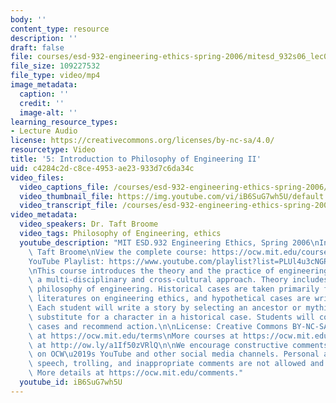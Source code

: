 ```yaml
---
body: ''
content_type: resource
description: ''
draft: false
file: courses/esd-932-engineering-ethics-spring-2006/mitesd_932s06_lec05_360p_16_9.mp4
file_size: 109227532
file_type: video/mp4
image_metadata:
  caption: ''
  credit: ''
  image-alt: ''
learning_resource_types:
- Lecture Audio
license: https://creativecommons.org/licenses/by-nc-sa/4.0/
resourcetype: Video
title: '5: Introduction to Philosophy of Engineering II'
uid: c4284c2d-c8ce-4953-ae23-933d7c6da34c
video_files:
  video_captions_file: /courses/esd-932-engineering-ethics-spring-2006/1voOtbYtDI7oqgmMmcy-SST_gWh9WWFdg_transcript.webvtt
  video_thumbnail_file: https://img.youtube.com/vi/iB6SuG7wh5U/default.jpg
  video_transcript_file: /courses/esd-932-engineering-ethics-spring-2006/1voOtbYtDI7oqgmMmcy-SST_gWh9WWFdg_transcript.pdf
video_metadata:
  video_speakers: Dr. Taft Broome
  video_tags: Philosophy of Engineering, ethics
  youtube_description: "MIT ESD.932 Engineering Ethics, Spring 2006\nInstructor: Dr.\
    \ Taft Broome\nView the complete course: https://ocw.mit.edu/courses/esd-932-engineering-ethics-spring-2006/\n\
    YouTube Playlist: https://www.youtube.com/playlist?list=PLUl4u3cNGP61YF5HCMnGUwJ8D-PNNs3OR\n\
    \nThis course introduces the theory and the practice of engineering ethics using\
    \ a multi-disciplinary and cross-cultural approach. Theory includes ethics and\
    \ philosophy of engineering. Historical cases are taken primarily from the scholarly\
    \ literatures on engineering ethics, and hypothetical cases are written by students.\
    \ Each student will write a story by selecting an ancestor or mythic hero as a\
    \ substitute for a character in a historical case. Students will compare these\
    \ cases and recommend action.\n\nLicense: Creative Commons BY-NC-SA\nMore information\
    \ at https://ocw.mit.edu/terms\nMore courses at https://ocw.mit.edu\nSupport OCW\
    \ at http://ow.ly/a1If50zVRlQ\n\nWe encourage constructive comments and discussion\
    \ on OCW\u2019s YouTube and other social media channels. Personal attacks, hate\
    \ speech, trolling, and inappropriate comments are not allowed and may be removed.\
    \ More details at https://ocw.mit.edu/comments."
  youtube_id: iB6SuG7wh5U
---
```

